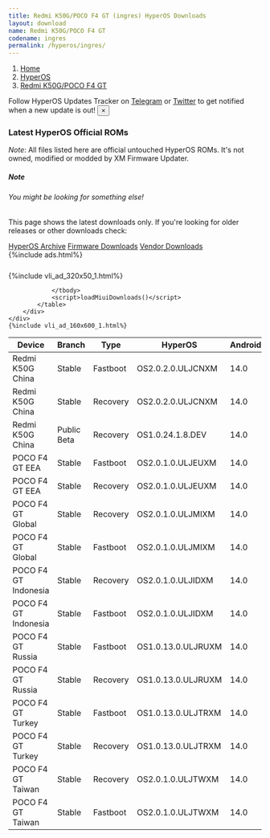 ```yaml
---
title: Redmi K50G/POCO F4 GT (ingres) HyperOS Downloads
layout: download
name: Redmi K50G/POCO F4 GT
codename: ingres
permalink: /hyperos/ingres/
---
```

<nav aria-label="breadcrumb">
    <ol class="breadcrumb">
        <li class="breadcrumb-item"><a href="/">Home</a></li>
        <li class="breadcrumb-item"><a href="/hyperos/">HyperOS</a></li>
        <li class="breadcrumb-item active" aria-current="page"><a href="/hyperos/ingres/">Redmi K50G/POCO F4 GT</a></li>
    </ol>
</nav>
<div class="alert alert-primary alert-dismissible fade show" role="alert">
    Follow HyperOS Updates Tracker on <a href="https://t.me/MIUIUpdatesTracker" class="alert-link">Telegram</a>
     or <a href="https://twitter.com/MiFwUpdater" class="alert-link">Twitter</a> to get notified when a new update is out!
    <button type="button" class="close" data-dismiss="alert" aria-label="Close">
        <span aria-hidden="true">&times;</span>
    </button>
</div>

### Latest HyperOS Official ROMs
*Note*: All files listed here are official untouched HyperOS ROMs. It's not owned, modified or modded by XM Firmware Updater.
<div class="card">
  <div class="card-body">
    <h5 class="card-title">Note</h5>
    <h6 class="card-subtitle mb-2 text-muted">You might be looking for something else!</h6>
    <p class="card-text">This page shows the latest downloads only.
     If you're looking for older releases or other downloads check:</p>
    <a href="/archive/hyperos/ingres/" class="card-link">HyperOS Archive</a>
    <a href="/firmware/ingres/" class="card-link">Firmware Downloads</a>
    <a href="/vendor/ingres/" class="card-link">Vendor Downloads</a>
  </div>
</div>
{%include ads.html%}
<div class="row justify-content-center">
    <div class="col-10">
        <div class="table-responsive-md" style="margin-top: 25px;">
            {%include vli_ad_320x50_1.html%}
            <table id="miui" class="display dt-responsive nowrap compact table table-striped table-hover table-sm">
                <thead class="thead-dark">
                    <tr>
                        <th data-ref="device">Device</th>
                        <th data-ref="branch">Branch</th>
                        <th data-ref="type">Type</th>
                        <th data-ref="miui">HyperOS</th>
                        <th data-ref="android">Android</th>
                        <th data-ref="size">Size</th>
                        <th data-ref="size">Date</th>
                        <th data-ref="link">Link</th>
                    </tr>
                </thead>
                <tbody>
                <tr><td>Redmi K50G China</td><td>Stable</td><td>Fastboot</td><td>OS2.0.2.0.ULJCNXM</td><td>14.0</td><td>7.1 GB</td><td>2025-03-13</td><td><a href="/hyperos/ingres/stable/OS2.0.2.0.ULJCNXM/">Download</a></td></tr>
<tr><td>Redmi K50G China</td><td>Stable</td><td>Recovery</td><td>OS2.0.2.0.ULJCNXM</td><td>14.0</td><td>6.1 GB</td><td>2025-03-24</td><td><a href="/hyperos/ingres/stable/OS2.0.2.0.ULJCNXM/">Download</a></td></tr>
<tr><td>Redmi K50G China</td><td>Public Beta</td><td>Recovery</td><td>OS1.0.24.1.8.DEV</td><td>14.0</td><td>5.8 GB</td><td>2024-01-12</td><td><a href="/hyperos/ingres/public beta/OS1.0.24.1.8.DEV/">Download</a></td></tr>
<tr><td>POCO F4 GT EEA</td><td>Stable</td><td>Fastboot</td><td>OS2.0.1.0.ULJEUXM</td><td>14.0</td><td>6.5 GB</td><td>2025-03-14</td><td><a href="/hyperos/ingres/stable/OS2.0.1.0.ULJEUXM/">Download</a></td></tr>
<tr><td>POCO F4 GT EEA</td><td>Stable</td><td>Recovery</td><td>OS2.0.1.0.ULJEUXM</td><td>14.0</td><td>5.4 GB</td><td>2025-03-25</td><td><a href="/hyperos/ingres/stable/OS2.0.1.0.ULJEUXM/">Download</a></td></tr>
<tr><td>POCO F4 GT Global</td><td>Stable</td><td>Recovery</td><td>OS2.0.1.0.ULJMIXM</td><td>14.0</td><td>5.4 GB</td><td>2025-04-04</td><td><a href="/hyperos/ingres/stable/OS2.0.1.0.ULJMIXM/">Download</a></td></tr>
<tr><td>POCO F4 GT Global</td><td>Stable</td><td>Fastboot</td><td>OS2.0.1.0.ULJMIXM</td><td>14.0</td><td>6.7 GB</td><td>2025-03-25</td><td><a href="/hyperos/ingres/stable/OS2.0.1.0.ULJMIXM/">Download</a></td></tr>
<tr><td>POCO F4 GT Indonesia</td><td>Stable</td><td>Recovery</td><td>OS2.0.1.0.ULJIDXM</td><td>14.0</td><td>5.3 GB</td><td>2025-04-07</td><td><a href="/hyperos/ingres/stable/OS2.0.1.0.ULJIDXM/">Download</a></td></tr>
<tr><td>POCO F4 GT Indonesia</td><td>Stable</td><td>Fastboot</td><td>OS2.0.1.0.ULJIDXM</td><td>14.0</td><td>6.6 GB</td><td>2025-03-25</td><td><a href="/hyperos/ingres/stable/OS2.0.1.0.ULJIDXM/">Download</a></td></tr>
<tr><td>POCO F4 GT Russia</td><td>Stable</td><td>Fastboot</td><td>OS1.0.13.0.ULJRUXM</td><td>14.0</td><td>6.3 GB</td><td>2025-02-26</td><td><a href="/hyperos/ingres/stable/OS1.0.13.0.ULJRUXM/">Download</a></td></tr>
<tr><td>POCO F4 GT Russia</td><td>Stable</td><td>Recovery</td><td>OS1.0.13.0.ULJRUXM</td><td>14.0</td><td>5.0 GB</td><td>2025-03-07</td><td><a href="/hyperos/ingres/stable/OS1.0.13.0.ULJRUXM/">Download</a></td></tr>
<tr><td>POCO F4 GT Turkey</td><td>Stable</td><td>Fastboot</td><td>OS1.0.13.0.ULJTRXM</td><td>14.0</td><td>6.1 GB</td><td>2025-02-26</td><td><a href="/hyperos/ingres/stable/OS1.0.13.0.ULJTRXM/">Download</a></td></tr>
<tr><td>POCO F4 GT Turkey</td><td>Stable</td><td>Recovery</td><td>OS1.0.13.0.ULJTRXM</td><td>14.0</td><td>5.0 GB</td><td>2025-03-07</td><td><a href="/hyperos/ingres/stable/OS1.0.13.0.ULJTRXM/">Download</a></td></tr>
<tr><td>POCO F4 GT Taiwan</td><td>Stable</td><td>Recovery</td><td>OS2.0.1.0.ULJTWXM</td><td>14.0</td><td>5.2 GB</td><td>2025-04-07</td><td><a href="/hyperos/ingres/stable/OS2.0.1.0.ULJTWXM/">Download</a></td></tr>
<tr><td>POCO F4 GT Taiwan</td><td>Stable</td><td>Fastboot</td><td>OS2.0.1.0.ULJTWXM</td><td>14.0</td><td>6.1 GB</td><td>2025-03-25</td><td><a href="/hyperos/ingres/stable/OS2.0.1.0.ULJTWXM/">Download</a></td></tr>

                </tbody>
                <script>loadMiuiDownloads()</script>
            </table>
        </div>
    </div>
    {%include vli_ad_160x600_1.html%}
</div>
